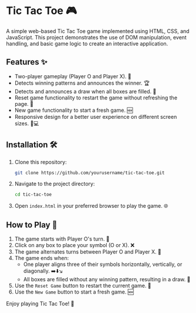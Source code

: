 # Tic Tac Toe 🎮

A simple web-based Tic Tac Toe game implemented using HTML, CSS, and JavaScript. This project demonstrates the use of DOM manipulation, event handling, and basic game logic to create an interactive application.

## Features ✨
- Two-player gameplay (Player O and Player X). 👥
- Detects winning patterns and announces the winner. 🏆
- Detects and announces a draw when all boxes are filled. 🤝
- Reset game functionality to restart the game without refreshing the page. 🔄
- New game functionality to start a fresh game. 🆕
- Responsive design for a better user experience on different screen sizes. 📱💻

## Installation 🛠️
1. Clone this repository:
   ```bash
   git clone https://github.com/yourusername/tic-tac-toe.git
   ```
2. Navigate to the project directory:
   ```bash
   cd tic-tac-toe
   ```
3. Open `index.html` in your preferred browser to play the game. 🌐

## How to Play 🎲
1. The game starts with Player O's turn. 🔵
2. Click on any box to place your symbol (O or X). ❌
3. The game alternates turns between Player O and Player X. 🔄
4. The game ends when:
   - One player aligns three of their symbols horizontally, vertically, or diagonally. ➡️⬇️↘️
   - All boxes are filled without any winning pattern, resulting in a draw. 🤝
5. Use the `Reset Game` button to restart the current game. 🔁
6. Use the `New Game` button to start a fresh game. 🆕

Enjoy playing Tic Tac Toe! 🎉

